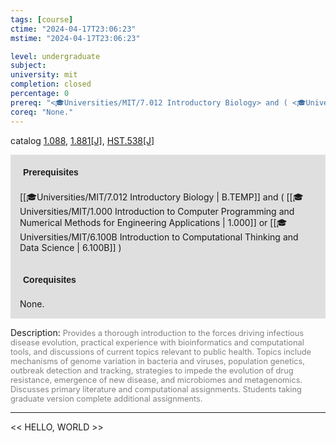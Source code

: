 ```yaml
---
tags: [course]
ctime: "2024-04-17T23:06:23"
mstime: "2024-04-17T23:06:23"

level: undergraduate
subject: 
university: mit
completion: closed
percentage: 0
prereq: "<🎓Universities/MIT/7.012 Introductory Biology> and ( <🎓Universities/MIT/1.000 Introduction to Computer Programming and Numerical Methods for Engineering Applications> or <🎓Universities/MIT/6.100B Introduction to Computational Thinking and Data Science> )"
coreq: "None."
---
```


catalog [1.088](http://student.mit.edu/catalog/m1a.html#1.088), [1.881[J]](http://student.mit.edu/catalog/m1c.html#1.881), [HST.538[J]](http://student.mit.edu/catalog/mHSTa.html#HST.538)

<span style="display: block; padding: 15px; background-color: rgb(100, 100, 100, 0.2);"><font id="m_prereq222_0" style="display: block; font-family: Arial, sans-serif; font-weight: bold; padding: 5px">Prerequisites</font><br><span id="prereq222_0">[[🎓Universities/MIT/7.012 Introductory Biology | B.TEMP]] and ( [[🎓Universities/MIT/1.000 Introduction to Computer Programming and Numerical Methods for Engineering Applications | 1.000]] or [[🎓Universities/MIT/6.100B Introduction to Computational Thinking and Data Science | 6.100B]] )</span></span>
<span style="display: block; padding: 15px; background-color: rgb(100, 100, 100, 0.2);"><font id="m_coreq222_0" style="display: block; font-family: Arial, sans-serif; font-weight: bold; padding: 5px">Corequisites</font><br><span id="coreq222_0">None.</span></span>

<font style="">Description:</font>
<font style="color: grey; font-size: 0.8rem;">Provides a thorough introduction to the forces driving infectious disease evolution, practical experience with bioinformatics and computational tools, and discussions of current topics relevant to public health. Topics include mechanisms of genome variation in bacteria and viruses, population genetics, outbreak detection and tracking, strategies to impede the evolution of drug resistance, emergence of new disease, and microbiomes and metagenomics. Discusses primary literature and computational assignments. Students taking graduate version complete additional assignments.</font>



---

<< HELLO, WORLD >>
